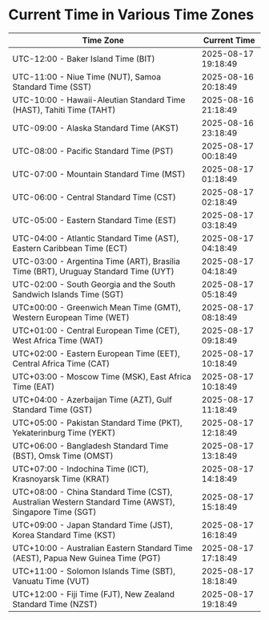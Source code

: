 # Current Time in Various Time Zones

| Time Zone | Current Time |
|-----------|--------------|
| UTC-12:00 - Baker Island Time (BIT) | 2025-08-17 19:18:49 |
| UTC-11:00 - Niue Time (NUT), Samoa Standard Time (SST) | 2025-08-16 20:18:49 |
| UTC-10:00 - Hawaii-Aleutian Standard Time (HAST), Tahiti Time (TAHT) | 2025-08-16 21:18:49 |
| UTC-09:00 - Alaska Standard Time (AKST) | 2025-08-16 23:18:49 |
| UTC-08:00 - Pacific Standard Time (PST) | 2025-08-17 00:18:49 |
| UTC-07:00 - Mountain Standard Time (MST) | 2025-08-17 01:18:49 |
| UTC-06:00 - Central Standard Time (CST) | 2025-08-17 02:18:49 |
| UTC-05:00 - Eastern Standard Time (EST) | 2025-08-17 03:18:49 |
| UTC-04:00 - Atlantic Standard Time (AST), Eastern Caribbean Time (ECT) | 2025-08-17 04:18:49 |
| UTC-03:00 - Argentina Time (ART), Brasília Time (BRT), Uruguay Standard Time (UYT) | 2025-08-17 04:18:49 |
| UTC-02:00 - South Georgia and the South Sandwich Islands Time (SGT) | 2025-08-17 05:18:49 |
| UTC±00:00 - Greenwich Mean Time (GMT), Western European Time (WET) | 2025-08-17 08:18:49 |
| UTC+01:00 - Central European Time (CET), West Africa Time (WAT) | 2025-08-17 09:18:49 |
| UTC+02:00 - Eastern European Time (EET), Central Africa Time (CAT) | 2025-08-17 10:18:49 |
| UTC+03:00 - Moscow Time (MSK), East Africa Time (EAT) | 2025-08-17 10:18:49 |
| UTC+04:00 - Azerbaijan Time (AZT), Gulf Standard Time (GST) | 2025-08-17 11:18:49 |
| UTC+05:00 - Pakistan Standard Time (PKT), Yekaterinburg Time (YEKT) | 2025-08-17 12:18:49 |
| UTC+06:00 - Bangladesh Standard Time (BST), Omsk Time (OMST) | 2025-08-17 13:18:49 |
| UTC+07:00 - Indochina Time (ICT), Krasnoyarsk Time (KRAT) | 2025-08-17 14:18:49 |
| UTC+08:00 - China Standard Time (CST), Australian Western Standard Time (AWST), Singapore Time (SGT) | 2025-08-17 15:18:49 |
| UTC+09:00 - Japan Standard Time (JST), Korea Standard Time (KST) | 2025-08-17 16:18:49 |
| UTC+10:00 - Australian Eastern Standard Time (AEST), Papua New Guinea Time (PGT) | 2025-08-17 17:18:49 |
| UTC+11:00 - Solomon Islands Time (SBT), Vanuatu Time (VUT) | 2025-08-17 18:18:49 |
| UTC+12:00 - Fiji Time (FJT), New Zealand Standard Time (NZST) | 2025-08-17 19:18:49 |
